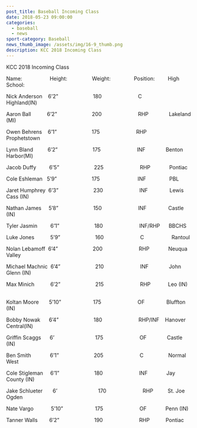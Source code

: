 ```yaml
---
post_title: Baseball Incoming Class
date: 2018-05-23 09:00:00
categories:
  - baseball
  - news
sport-category: Baseball
news_thumb_image: /assets/img/16-9_thumb.png
description: KCC 2018 Incoming Class
---
```


KCC 2018 Incoming Class



Name:                   Height:                 Weight:                Position:         High School:

Nick Anderson    6’2”                        180                         C                  Highland(IN)

Aaron Ball           6’2”                        200                         RHP              Lakeland (MI)

Owen Behrens    6’1”                        175                         RHP            Prophetstown

Lynn Bland          6’2”                        175                         INF              Benton Harbor(MI)

Jacob Duffy         6’5”                        225                         RHP             Pontiac

Cole Eshleman   5’9”                        175                          INF                PBL

Jaret Humphrey  6’3”                        230                         INF               Lewis Cass (IN)

Nathan James     5’8”                        150                         INF               Castle (IN)

Tyler Jasmin         6’1”                        180                         INF/RHP      BBCHS

Luke Jones           5’9”                        160                         C                   Rantoul

Nolan Lebamoff  6’4”                        200                         RHP             Neuqua Valley

Michael Machnic  6’4”                        210                         INF              John Glenn (IN)

Max Minich           6’2”                        215                         RHP            Leo (IN)               

Koltan Moore       5’10”                      175                         OF               Bluffton (IN)

Bobby Nowak      6’4”                        180                         RHP/INF    Hanover Central(IN)

Griffin Scaggs      6’                            175                         OF              Castle (IN)

Ben Smith             6’1”                        205                         C                 Normal West

Cole Stigleman     6’1”                        180                         INF             Jay County (IN)

Jake Schlueter       6’                            170                         RHP          St. Joe Ogden

Nate Vargo            5’10”                      175                         OF             Penn (IN)

Tanner Walls        6’2”                        190                         RHP           Pontiac
